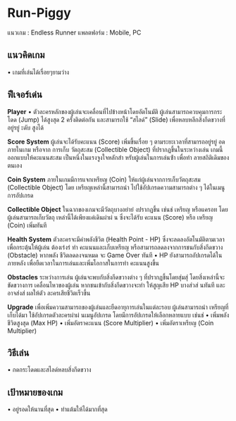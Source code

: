 # Run-Piggy

แนวเกม : Endless Runner
แพลตฟอร์ม : Mobile, PC

## **แนวคิดเกม** ##
• เกมที่เล่นได้เรื่อยๆยามว่าง

## **ฟีเจอร์เด่น** ##
**Player**
• ตัวละครหลักของผู้เล่นจะเคลื่อนที่ไปข้างหน้าโดยอัตโนมัติ ผู้เล่นสามารถควบคุมการกระโดด
(Jump) ได้สูงสุด 2 ครั้งติดต่อกัน และสามารถใช้ “สไลด์” (Slide) เพื่อหลบหลีกสิ่งกีดขวางที่อยู่รยู่ ะดับ
สูงได้

**Score System**
ผู้เล่นจะได้รับคะแนน (Score) เพิ่มขึ้นเรื่อย ๆ ตามระยะเวลาที่สามารถอยู่รยู่ อดภายในเกม หรือจาก
การเก็บ วัตถุสะสม (Collectible Object) ที่ปรากฏขึ้นในระหว่างเล่น เกมนี้ออกแบบให้คะแนนสะสม
เป็นหนึ่งในแรงจูงใจหลักสํา หรับผู้เล่นในการเล่นซ้ํา เพื่อทํา ลายสถิติเดิมของตนเอง

**Coin System**
ภายในเกมมีการแจกเหรียญ (Coin) ให้แก่ผู้เล่นจากการเก็บวัตถุสะสม (Collectible Object) โดย
เหรียญเหล่านี้สามารถนํา ไปใช้อัปเกรดความสามารถต่าง ๆ ได้ในเมนูการอัปเกรด

**Collectible Object**
ในฉากของเกมจะมีวัตถุบางอย่าย่ งปรากฏขึ้น เช่นช่ เหรียญ หรือแครอท โดยผู้เล่นสามารถเก็บวัตถุ
เหล่านี้ได้เพียงแค่เดินผ่าผ่ น ซึ่งจะได้รับ คะแนน (Score) หรือ เหรียญ (Coin) เพิ่มทันที

**Health System**
ตัวละครจะมีค่าพลังชีวิต (Health Point - HP) ซึ่งจะลดลงอัตโนมัติตามเวลา เพื่อกระตุ้นให้ผู้เล่น
ต้องเร่งร่ ทํา คะแนนและเก็บเหรียญ หรือสามารถลดลงจากการชนกับสิ่งกีดขวาง (Obstacle) หากพลัง
ชีวิตลดลงจนหมด จะ Game Over ทันที
• HP ยังสามารถอัปเกรดได้ในภายหลัง เพื่อยืดเวลาในการเล่นและเพิ่มโอกาสในการทํา คะแนนสูงขึ้น

**Obstacles**
ระหว่างการเล่น ผู้เล่นจะพบกับสิ่งกีดขวางต่าง ๆ ที่ปรากฏขึ้นโดยสุ่มสุ่ โดยสิ่งเหล่านี้จะขัดขวางการ
เคลื่อนไหวของผู้เล่น หากชนเข้ากับสิ่งกีดขวางจะทํา ให้สูญเสีย HP บางส่วส่ นทันที และอาจส่งส่ ผลให้ตัว
ละครเสียชีวิตเร็วขึ้น

**Upgrade**
เพื่อเพิ่มความสามารถของผู้เล่นและยืดอายุการเล่นในแต่ละรอบ ผู้เล่นสามารถนํา เหรียญที่เก็บได้มา
ใช้อัปเกรดตัวละครผ่าผ่ นเมนูอัปเกรด โดยมีการอัปเกรดให้เลือกหลายแบบ เช่นช่
• เพิ่มพลังชีวิตสูงสุด (Max HP)
• เพิ่มอัตราคะแนน (Score Multiplier)
• เพิ่มอัตราเหรียญ (Coin Multiplier)

## **วิธีเล่น** ##
• กดกระโดดและสไลด์หลบสิ่งกีดขวาง

## **เป้าหมายของเกม** ##
• อยู่รอดให้นานที่สุด
• ทำแต้มให้ได้มากที่สุด
